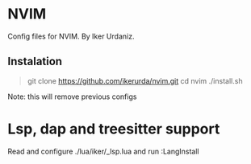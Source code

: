 # NVIM
Config files for NVIM. By Iker Urdaniz.

## Instalation
> git clone https://github.com/ikerurda/nvim.git
> cd nvim
> ./install.sh

Note: this will remove previous configs

# Lsp, dap and treesitter support
Read and configure ./lua/iker/_lsp.lua and run :LangInstall

